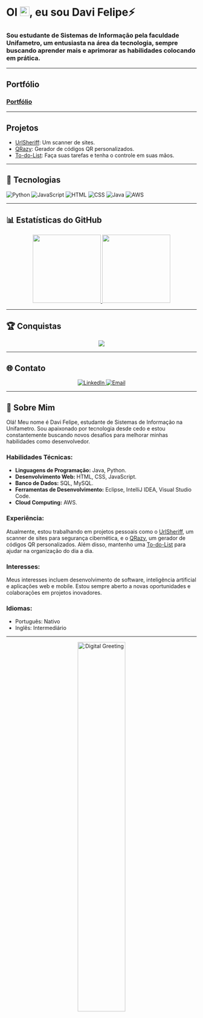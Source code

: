 # OI <img src="https://media.giphy.com/media/hvRJCLFzcasrR4ia7z/giphy.gif" width="25px">, eu sou Davi Felipe⚡

### Sou estudante de Sistemas de Informação pela faculdade Unifametro, um entusiasta na área da tecnologia, sempre buscando aprender mais e aprimorar as habilidades colocando em prática.

---

## Portfólio 
### [Portfólio](https://devdvidfx.github.io/davifelipedev/)

---

## Projetos

- [UrlSheriff](https://github.com/Imvelloster46/UrlSheriff): Um scanner de sites.
- [QRazy](https://github.com/Imvelloster46/QRazy): Gerador de códigos QR personalizados.
- [To-do-List](https://replit.com/@davifelipe17/To-do-List?v=1): Faça suas tarefas e tenha o controle em suas mãos.

---

## 🔧 Tecnologias

![Python](https://img.shields.io/badge/-Python-333333?style=flat&logo=python)
![JavaScript](https://img.shields.io/badge/-JavaScript-333333?style=flat&logo=javascript)
![HTML](https://img.shields.io/badge/-HTML-333333?style=flat&logo=html5)
![CSS](https://img.shields.io/badge/-CSS-333333?style=flat&logo=css3)
![Java](https://img.shields.io/badge/-Java-333333?style=flat&logo=java)
![AWS](https://img.shields.io/badge/-AWS-333333?style=flat&logo=amazon-aws)

---

## 📊 Estatísticas do GitHub

<div align="center">
  <a href="https://github.com/anuraghazra/github-readme-stats">
    <img height="180em" src="https://github-readme-stats.vercel.app/api?username=Devdvidfx&show_icons=true&theme=radical&include_all_commits=true&count_private=true"/>
    <img height="180em" src="https://github-readme-stats.vercel.app/api/top-langs/?username=Devdvidfx&layout=compact&langs_count=7&theme=radical"/>
  </a>
</div>

---

## 🏆 Conquistas

<div align="center">
  <a href="https://github.com/ryo-ma/github-profile-trophy">
    <img src="https://github-profile-trophy.vercel.app/?username=Devdvidfx&theme=onedark&no-frame=true&row=1&column=7"/>
  </a>
</div>

---

## 🌐 Contato

<div align="center">
  <a href="https://www.linkedin.com/in/devdavifelipe" target="_blank">
    <img src="https://img.shields.io/badge/-LinkedIn-blue?style=for-the-badge&logo=linkedin" alt="LinkedIn"/>
  </a>
  <a href="mailto:your-email@example.com" target="_blank">
    <img src="https://img.shields.io/badge/-Email-red?style=for-the-badge&logo=gmail&logoColor=white" alt="Email"/>
  </a>
</div>

---

## 🌟 Sobre Mim

Olá! Meu nome é Davi Felipe, estudante de Sistemas de Informação na Unifametro. Sou apaixonado por tecnologia desde cedo e estou constantemente buscando novos desafios para melhorar minhas habilidades como desenvolvedor.

### Habilidades Técnicas:

- **Linguagens de Programação:** Java, Python.
- **Desenvolvimento Web:** HTML, CSS, JavaScript.
- **Banco de Dados:** SQL, MySQL.
- **Ferramentas de Desenvolvimento:** Eclipse, IntelliJ IDEA, Visual Studio Code.
- **Cloud Computing:** AWS.

### Experiência:

Atualmente, estou trabalhando em projetos pessoais como o [UrlSheriff](https://github.com/Imvelloster46/UrlSheriff), um scanner de sites para segurança cibernética, e o [QRazy](https://github.com/Imvelloster46/QRazy), um gerador de códigos QR personalizados. Além disso, mantenho uma [To-do-List](https://replit.com/@davifelipe17/To-do-List?v=1) para ajudar na organização do dia a dia.

### Interesses:

Meus interesses incluem desenvolvimento de software, inteligência artificial e aplicações web e mobile. Estou sempre aberto a novas oportunidades e colaborações em projetos inovadores.

### Idiomas:

- Português: Nativo
- Inglês: Intermediário

---

<div align="center">
  <img src="https://github.com/Devdvidfx/raw/master/assets/digital-greeting.gif" alt="Digital Greeting" width="50%">
</div>